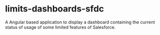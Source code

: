 # limits-dashboards-sfdc
A Angular based application to display a dashboard containing the current status of usage of some limited features of Salesforce.
